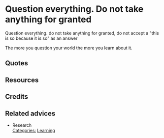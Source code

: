 # Question everything. Do not take anything for granted

Question everything. do not take anything for granted, do not accept a "this is so because it is so" as an answer


The more you question your world the more you learn about it.
## Quotes

## Resources

## Credits

## Related advices

- Research
<br/>[Categories:](../Categories/index.md) [Learning](../Categories/Learning.md)